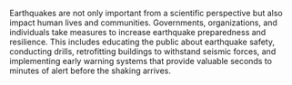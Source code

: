 Earthquakes are not only important from a scientific perspective but also impact human lives and communities. Governments, organizations, and individuals take measures to increase earthquake preparedness and resilience. This includes educating the public about earthquake safety, conducting drills, retrofitting buildings to withstand seismic forces, and implementing early warning systems that provide valuable seconds to minutes of alert before the shaking arrives.
